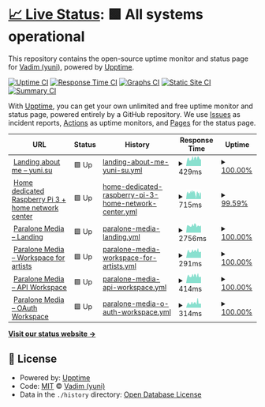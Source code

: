 # [📈 Live Status](https://status.yuni.su): <!--live status--> **🟩 All systems operational**

This repository contains the open-source uptime monitor and status page for [Vadim (yuni)](yuni.su), powered by [Upptime](https://github.com/upptime/upptime).

[![Uptime CI](https://github.com/itsyuni/uptime/workflows/Uptime%20CI/badge.svg)](https://github.com/itsyuni/uptime/actions?query=workflow%3A%22Uptime+CI%22)
[![Response Time CI](https://github.com/itsyuni/uptime/workflows/Response%20Time%20CI/badge.svg)](https://github.com/itsyuni/uptime/actions?query=workflow%3A%22Response+Time+CI%22)
[![Graphs CI](https://github.com/itsyuni/uptime/workflows/Graphs%20CI/badge.svg)](https://github.com/itsyuni/uptime/actions?query=workflow%3A%22Graphs+CI%22)
[![Static Site CI](https://github.com/itsyuni/uptime/workflows/Static%20Site%20CI/badge.svg)](https://github.com/itsyuni/uptime/actions?query=workflow%3A%22Static+Site+CI%22)
[![Summary CI](https://github.com/itsyuni/uptime/workflows/Summary%20CI/badge.svg)](https://github.com/itsyuni/uptime/actions?query=workflow%3A%22Summary+CI%22)

With [Upptime](https://upptime.js.org), you can get your own unlimited and free uptime monitor and status page, powered entirely by a GitHub repository. We use [Issues](https://github.com/itsyuni/uptime/issues) as incident reports, [Actions](https://github.com/itsyuni/uptime/actions) as uptime monitors, and [Pages](https://status.yuni.su) for the status page.

<!--start: status pages-->
<!-- This summary is generated by Upptime (https://github.com/upptime/upptime) -->
<!-- Do not edit this manually, your changes will be overwritten -->
<!-- prettier-ignore -->
| URL | Status | History | Response Time | Uptime |
| --- | ------ | ------- | ------------- | ------ |
| <img alt="" src="https://icons.duckduckgo.com/ip3/yuni.su.ico" height="13"> [Landing about me – yuni.su](https://yuni.su) | 🟩 Up | [landing-about-me-yuni-su.yml](https://github.com/itsyuni/uptime/commits/HEAD/history/landing-about-me-yuni-su.yml) | <details><summary><img alt="Response time graph" src="./graphs/landing-about-me-yuni-su/response-time-week.png" height="20"> 429ms</summary><br><a href="https://status.yuni.su/history/landing-about-me-yuni-su"><img alt="Response time 429" src="https://img.shields.io/endpoint?url=https%3A%2F%2Fraw.githubusercontent.com%2Fitsyuni%2Fuptime%2FHEAD%2Fapi%2Flanding-about-me-yuni-su%2Fresponse-time.json"></a><br><a href="https://status.yuni.su/history/landing-about-me-yuni-su"><img alt="24-hour response time 376" src="https://img.shields.io/endpoint?url=https%3A%2F%2Fraw.githubusercontent.com%2Fitsyuni%2Fuptime%2FHEAD%2Fapi%2Flanding-about-me-yuni-su%2Fresponse-time-day.json"></a><br><a href="https://status.yuni.su/history/landing-about-me-yuni-su"><img alt="7-day response time 429" src="https://img.shields.io/endpoint?url=https%3A%2F%2Fraw.githubusercontent.com%2Fitsyuni%2Fuptime%2FHEAD%2Fapi%2Flanding-about-me-yuni-su%2Fresponse-time-week.json"></a><br><a href="https://status.yuni.su/history/landing-about-me-yuni-su"><img alt="30-day response time 429" src="https://img.shields.io/endpoint?url=https%3A%2F%2Fraw.githubusercontent.com%2Fitsyuni%2Fuptime%2FHEAD%2Fapi%2Flanding-about-me-yuni-su%2Fresponse-time-month.json"></a><br><a href="https://status.yuni.su/history/landing-about-me-yuni-su"><img alt="1-year response time 429" src="https://img.shields.io/endpoint?url=https%3A%2F%2Fraw.githubusercontent.com%2Fitsyuni%2Fuptime%2FHEAD%2Fapi%2Flanding-about-me-yuni-su%2Fresponse-time-year.json"></a></details> | <details><summary><a href="https://status.yuni.su/history/landing-about-me-yuni-su">100.00%</a></summary><a href="https://status.yuni.su/history/landing-about-me-yuni-su"><img alt="All-time uptime 100.00%" src="https://img.shields.io/endpoint?url=https%3A%2F%2Fraw.githubusercontent.com%2Fitsyuni%2Fuptime%2FHEAD%2Fapi%2Flanding-about-me-yuni-su%2Fuptime.json"></a><br><a href="https://status.yuni.su/history/landing-about-me-yuni-su"><img alt="24-hour uptime 100.00%" src="https://img.shields.io/endpoint?url=https%3A%2F%2Fraw.githubusercontent.com%2Fitsyuni%2Fuptime%2FHEAD%2Fapi%2Flanding-about-me-yuni-su%2Fuptime-day.json"></a><br><a href="https://status.yuni.su/history/landing-about-me-yuni-su"><img alt="7-day uptime 100.00%" src="https://img.shields.io/endpoint?url=https%3A%2F%2Fraw.githubusercontent.com%2Fitsyuni%2Fuptime%2FHEAD%2Fapi%2Flanding-about-me-yuni-su%2Fuptime-week.json"></a><br><a href="https://status.yuni.su/history/landing-about-me-yuni-su"><img alt="30-day uptime 100.00%" src="https://img.shields.io/endpoint?url=https%3A%2F%2Fraw.githubusercontent.com%2Fitsyuni%2Fuptime%2FHEAD%2Fapi%2Flanding-about-me-yuni-su%2Fuptime-month.json"></a><br><a href="https://status.yuni.su/history/landing-about-me-yuni-su"><img alt="1-year uptime 100.00%" src="https://img.shields.io/endpoint?url=https%3A%2F%2Fraw.githubusercontent.com%2Fitsyuni%2Fuptime%2FHEAD%2Fapi%2Flanding-about-me-yuni-su%2Fuptime-year.json"></a></details>
| <img alt="" src="https://icons.duckduckgo.com/ip3/rpi.yuni.su.ico" height="13"> [Home dedicated Raspberry Pi 3 + home network center](https://rpi.yuni.su) | 🟩 Up | [home-dedicated-raspberry-pi-3-home-network-center.yml](https://github.com/itsyuni/uptime/commits/HEAD/history/home-dedicated-raspberry-pi-3-home-network-center.yml) | <details><summary><img alt="Response time graph" src="./graphs/home-dedicated-raspberry-pi-3-home-network-center/response-time-week.png" height="20"> 715ms</summary><br><a href="https://status.yuni.su/history/home-dedicated-raspberry-pi-3-home-network-center"><img alt="Response time 715" src="https://img.shields.io/endpoint?url=https%3A%2F%2Fraw.githubusercontent.com%2Fitsyuni%2Fuptime%2FHEAD%2Fapi%2Fhome-dedicated-raspberry-pi-3-home-network-center%2Fresponse-time.json"></a><br><a href="https://status.yuni.su/history/home-dedicated-raspberry-pi-3-home-network-center"><img alt="24-hour response time 603" src="https://img.shields.io/endpoint?url=https%3A%2F%2Fraw.githubusercontent.com%2Fitsyuni%2Fuptime%2FHEAD%2Fapi%2Fhome-dedicated-raspberry-pi-3-home-network-center%2Fresponse-time-day.json"></a><br><a href="https://status.yuni.su/history/home-dedicated-raspberry-pi-3-home-network-center"><img alt="7-day response time 715" src="https://img.shields.io/endpoint?url=https%3A%2F%2Fraw.githubusercontent.com%2Fitsyuni%2Fuptime%2FHEAD%2Fapi%2Fhome-dedicated-raspberry-pi-3-home-network-center%2Fresponse-time-week.json"></a><br><a href="https://status.yuni.su/history/home-dedicated-raspberry-pi-3-home-network-center"><img alt="30-day response time 715" src="https://img.shields.io/endpoint?url=https%3A%2F%2Fraw.githubusercontent.com%2Fitsyuni%2Fuptime%2FHEAD%2Fapi%2Fhome-dedicated-raspberry-pi-3-home-network-center%2Fresponse-time-month.json"></a><br><a href="https://status.yuni.su/history/home-dedicated-raspberry-pi-3-home-network-center"><img alt="1-year response time 715" src="https://img.shields.io/endpoint?url=https%3A%2F%2Fraw.githubusercontent.com%2Fitsyuni%2Fuptime%2FHEAD%2Fapi%2Fhome-dedicated-raspberry-pi-3-home-network-center%2Fresponse-time-year.json"></a></details> | <details><summary><a href="https://status.yuni.su/history/home-dedicated-raspberry-pi-3-home-network-center">99.59%</a></summary><a href="https://status.yuni.su/history/home-dedicated-raspberry-pi-3-home-network-center"><img alt="All-time uptime 99.59%" src="https://img.shields.io/endpoint?url=https%3A%2F%2Fraw.githubusercontent.com%2Fitsyuni%2Fuptime%2FHEAD%2Fapi%2Fhome-dedicated-raspberry-pi-3-home-network-center%2Fuptime.json"></a><br><a href="https://status.yuni.su/history/home-dedicated-raspberry-pi-3-home-network-center"><img alt="24-hour uptime 98.81%" src="https://img.shields.io/endpoint?url=https%3A%2F%2Fraw.githubusercontent.com%2Fitsyuni%2Fuptime%2FHEAD%2Fapi%2Fhome-dedicated-raspberry-pi-3-home-network-center%2Fuptime-day.json"></a><br><a href="https://status.yuni.su/history/home-dedicated-raspberry-pi-3-home-network-center"><img alt="7-day uptime 99.59%" src="https://img.shields.io/endpoint?url=https%3A%2F%2Fraw.githubusercontent.com%2Fitsyuni%2Fuptime%2FHEAD%2Fapi%2Fhome-dedicated-raspberry-pi-3-home-network-center%2Fuptime-week.json"></a><br><a href="https://status.yuni.su/history/home-dedicated-raspberry-pi-3-home-network-center"><img alt="30-day uptime 99.59%" src="https://img.shields.io/endpoint?url=https%3A%2F%2Fraw.githubusercontent.com%2Fitsyuni%2Fuptime%2FHEAD%2Fapi%2Fhome-dedicated-raspberry-pi-3-home-network-center%2Fuptime-month.json"></a><br><a href="https://status.yuni.su/history/home-dedicated-raspberry-pi-3-home-network-center"><img alt="1-year uptime 99.59%" src="https://img.shields.io/endpoint?url=https%3A%2F%2Fraw.githubusercontent.com%2Fitsyuni%2Fuptime%2FHEAD%2Fapi%2Fhome-dedicated-raspberry-pi-3-home-network-center%2Fuptime-year.json"></a></details>
| <img alt="" src="https://icons.duckduckgo.com/ip3/paralonemedia.com.ico" height="13"> [Paralone Media – Landing](https://paralonemedia.com) | 🟩 Up | [paralone-media-landing.yml](https://github.com/itsyuni/uptime/commits/HEAD/history/paralone-media-landing.yml) | <details><summary><img alt="Response time graph" src="./graphs/paralone-media-landing/response-time-week.png" height="20"> 2756ms</summary><br><a href="https://status.yuni.su/history/paralone-media-landing"><img alt="Response time 2756" src="https://img.shields.io/endpoint?url=https%3A%2F%2Fraw.githubusercontent.com%2Fitsyuni%2Fuptime%2FHEAD%2Fapi%2Fparalone-media-landing%2Fresponse-time.json"></a><br><a href="https://status.yuni.su/history/paralone-media-landing"><img alt="24-hour response time 2495" src="https://img.shields.io/endpoint?url=https%3A%2F%2Fraw.githubusercontent.com%2Fitsyuni%2Fuptime%2FHEAD%2Fapi%2Fparalone-media-landing%2Fresponse-time-day.json"></a><br><a href="https://status.yuni.su/history/paralone-media-landing"><img alt="7-day response time 2756" src="https://img.shields.io/endpoint?url=https%3A%2F%2Fraw.githubusercontent.com%2Fitsyuni%2Fuptime%2FHEAD%2Fapi%2Fparalone-media-landing%2Fresponse-time-week.json"></a><br><a href="https://status.yuni.su/history/paralone-media-landing"><img alt="30-day response time 2756" src="https://img.shields.io/endpoint?url=https%3A%2F%2Fraw.githubusercontent.com%2Fitsyuni%2Fuptime%2FHEAD%2Fapi%2Fparalone-media-landing%2Fresponse-time-month.json"></a><br><a href="https://status.yuni.su/history/paralone-media-landing"><img alt="1-year response time 2756" src="https://img.shields.io/endpoint?url=https%3A%2F%2Fraw.githubusercontent.com%2Fitsyuni%2Fuptime%2FHEAD%2Fapi%2Fparalone-media-landing%2Fresponse-time-year.json"></a></details> | <details><summary><a href="https://status.yuni.su/history/paralone-media-landing">100.00%</a></summary><a href="https://status.yuni.su/history/paralone-media-landing"><img alt="All-time uptime 100.00%" src="https://img.shields.io/endpoint?url=https%3A%2F%2Fraw.githubusercontent.com%2Fitsyuni%2Fuptime%2FHEAD%2Fapi%2Fparalone-media-landing%2Fuptime.json"></a><br><a href="https://status.yuni.su/history/paralone-media-landing"><img alt="24-hour uptime 100.00%" src="https://img.shields.io/endpoint?url=https%3A%2F%2Fraw.githubusercontent.com%2Fitsyuni%2Fuptime%2FHEAD%2Fapi%2Fparalone-media-landing%2Fuptime-day.json"></a><br><a href="https://status.yuni.su/history/paralone-media-landing"><img alt="7-day uptime 100.00%" src="https://img.shields.io/endpoint?url=https%3A%2F%2Fraw.githubusercontent.com%2Fitsyuni%2Fuptime%2FHEAD%2Fapi%2Fparalone-media-landing%2Fuptime-week.json"></a><br><a href="https://status.yuni.su/history/paralone-media-landing"><img alt="30-day uptime 100.00%" src="https://img.shields.io/endpoint?url=https%3A%2F%2Fraw.githubusercontent.com%2Fitsyuni%2Fuptime%2FHEAD%2Fapi%2Fparalone-media-landing%2Fuptime-month.json"></a><br><a href="https://status.yuni.su/history/paralone-media-landing"><img alt="1-year uptime 100.00%" src="https://img.shields.io/endpoint?url=https%3A%2F%2Fraw.githubusercontent.com%2Fitsyuni%2Fuptime%2FHEAD%2Fapi%2Fparalone-media-landing%2Fuptime-year.json"></a></details>
| <img alt="" src="https://icons.duckduckgo.com/ip3/my.paralonemedia.com.ico" height="13"> [Paralone Media – Workspace for artists](https://my.paralonemedia.com) | 🟩 Up | [paralone-media-workspace-for-artists.yml](https://github.com/itsyuni/uptime/commits/HEAD/history/paralone-media-workspace-for-artists.yml) | <details><summary><img alt="Response time graph" src="./graphs/paralone-media-workspace-for-artists/response-time-week.png" height="20"> 291ms</summary><br><a href="https://status.yuni.su/history/paralone-media-workspace-for-artists"><img alt="Response time 291" src="https://img.shields.io/endpoint?url=https%3A%2F%2Fraw.githubusercontent.com%2Fitsyuni%2Fuptime%2FHEAD%2Fapi%2Fparalone-media-workspace-for-artists%2Fresponse-time.json"></a><br><a href="https://status.yuni.su/history/paralone-media-workspace-for-artists"><img alt="24-hour response time 261" src="https://img.shields.io/endpoint?url=https%3A%2F%2Fraw.githubusercontent.com%2Fitsyuni%2Fuptime%2FHEAD%2Fapi%2Fparalone-media-workspace-for-artists%2Fresponse-time-day.json"></a><br><a href="https://status.yuni.su/history/paralone-media-workspace-for-artists"><img alt="7-day response time 291" src="https://img.shields.io/endpoint?url=https%3A%2F%2Fraw.githubusercontent.com%2Fitsyuni%2Fuptime%2FHEAD%2Fapi%2Fparalone-media-workspace-for-artists%2Fresponse-time-week.json"></a><br><a href="https://status.yuni.su/history/paralone-media-workspace-for-artists"><img alt="30-day response time 291" src="https://img.shields.io/endpoint?url=https%3A%2F%2Fraw.githubusercontent.com%2Fitsyuni%2Fuptime%2FHEAD%2Fapi%2Fparalone-media-workspace-for-artists%2Fresponse-time-month.json"></a><br><a href="https://status.yuni.su/history/paralone-media-workspace-for-artists"><img alt="1-year response time 291" src="https://img.shields.io/endpoint?url=https%3A%2F%2Fraw.githubusercontent.com%2Fitsyuni%2Fuptime%2FHEAD%2Fapi%2Fparalone-media-workspace-for-artists%2Fresponse-time-year.json"></a></details> | <details><summary><a href="https://status.yuni.su/history/paralone-media-workspace-for-artists">100.00%</a></summary><a href="https://status.yuni.su/history/paralone-media-workspace-for-artists"><img alt="All-time uptime 100.00%" src="https://img.shields.io/endpoint?url=https%3A%2F%2Fraw.githubusercontent.com%2Fitsyuni%2Fuptime%2FHEAD%2Fapi%2Fparalone-media-workspace-for-artists%2Fuptime.json"></a><br><a href="https://status.yuni.su/history/paralone-media-workspace-for-artists"><img alt="24-hour uptime 100.00%" src="https://img.shields.io/endpoint?url=https%3A%2F%2Fraw.githubusercontent.com%2Fitsyuni%2Fuptime%2FHEAD%2Fapi%2Fparalone-media-workspace-for-artists%2Fuptime-day.json"></a><br><a href="https://status.yuni.su/history/paralone-media-workspace-for-artists"><img alt="7-day uptime 100.00%" src="https://img.shields.io/endpoint?url=https%3A%2F%2Fraw.githubusercontent.com%2Fitsyuni%2Fuptime%2FHEAD%2Fapi%2Fparalone-media-workspace-for-artists%2Fuptime-week.json"></a><br><a href="https://status.yuni.su/history/paralone-media-workspace-for-artists"><img alt="30-day uptime 100.00%" src="https://img.shields.io/endpoint?url=https%3A%2F%2Fraw.githubusercontent.com%2Fitsyuni%2Fuptime%2FHEAD%2Fapi%2Fparalone-media-workspace-for-artists%2Fuptime-month.json"></a><br><a href="https://status.yuni.su/history/paralone-media-workspace-for-artists"><img alt="1-year uptime 100.00%" src="https://img.shields.io/endpoint?url=https%3A%2F%2Fraw.githubusercontent.com%2Fitsyuni%2Fuptime%2FHEAD%2Fapi%2Fparalone-media-workspace-for-artists%2Fuptime-year.json"></a></details>
| <img alt="" src="https://icons.duckduckgo.com/ip3/api.paralonemedia.com.ico" height="13"> [Paralone Media – API Workspace](https://api.paralonemedia.com) | 🟩 Up | [paralone-media-api-workspace.yml](https://github.com/itsyuni/uptime/commits/HEAD/history/paralone-media-api-workspace.yml) | <details><summary><img alt="Response time graph" src="./graphs/paralone-media-api-workspace/response-time-week.png" height="20"> 414ms</summary><br><a href="https://status.yuni.su/history/paralone-media-api-workspace"><img alt="Response time 414" src="https://img.shields.io/endpoint?url=https%3A%2F%2Fraw.githubusercontent.com%2Fitsyuni%2Fuptime%2FHEAD%2Fapi%2Fparalone-media-api-workspace%2Fresponse-time.json"></a><br><a href="https://status.yuni.su/history/paralone-media-api-workspace"><img alt="24-hour response time 364" src="https://img.shields.io/endpoint?url=https%3A%2F%2Fraw.githubusercontent.com%2Fitsyuni%2Fuptime%2FHEAD%2Fapi%2Fparalone-media-api-workspace%2Fresponse-time-day.json"></a><br><a href="https://status.yuni.su/history/paralone-media-api-workspace"><img alt="7-day response time 414" src="https://img.shields.io/endpoint?url=https%3A%2F%2Fraw.githubusercontent.com%2Fitsyuni%2Fuptime%2FHEAD%2Fapi%2Fparalone-media-api-workspace%2Fresponse-time-week.json"></a><br><a href="https://status.yuni.su/history/paralone-media-api-workspace"><img alt="30-day response time 414" src="https://img.shields.io/endpoint?url=https%3A%2F%2Fraw.githubusercontent.com%2Fitsyuni%2Fuptime%2FHEAD%2Fapi%2Fparalone-media-api-workspace%2Fresponse-time-month.json"></a><br><a href="https://status.yuni.su/history/paralone-media-api-workspace"><img alt="1-year response time 414" src="https://img.shields.io/endpoint?url=https%3A%2F%2Fraw.githubusercontent.com%2Fitsyuni%2Fuptime%2FHEAD%2Fapi%2Fparalone-media-api-workspace%2Fresponse-time-year.json"></a></details> | <details><summary><a href="https://status.yuni.su/history/paralone-media-api-workspace">100.00%</a></summary><a href="https://status.yuni.su/history/paralone-media-api-workspace"><img alt="All-time uptime 100.00%" src="https://img.shields.io/endpoint?url=https%3A%2F%2Fraw.githubusercontent.com%2Fitsyuni%2Fuptime%2FHEAD%2Fapi%2Fparalone-media-api-workspace%2Fuptime.json"></a><br><a href="https://status.yuni.su/history/paralone-media-api-workspace"><img alt="24-hour uptime 100.00%" src="https://img.shields.io/endpoint?url=https%3A%2F%2Fraw.githubusercontent.com%2Fitsyuni%2Fuptime%2FHEAD%2Fapi%2Fparalone-media-api-workspace%2Fuptime-day.json"></a><br><a href="https://status.yuni.su/history/paralone-media-api-workspace"><img alt="7-day uptime 100.00%" src="https://img.shields.io/endpoint?url=https%3A%2F%2Fraw.githubusercontent.com%2Fitsyuni%2Fuptime%2FHEAD%2Fapi%2Fparalone-media-api-workspace%2Fuptime-week.json"></a><br><a href="https://status.yuni.su/history/paralone-media-api-workspace"><img alt="30-day uptime 100.00%" src="https://img.shields.io/endpoint?url=https%3A%2F%2Fraw.githubusercontent.com%2Fitsyuni%2Fuptime%2FHEAD%2Fapi%2Fparalone-media-api-workspace%2Fuptime-month.json"></a><br><a href="https://status.yuni.su/history/paralone-media-api-workspace"><img alt="1-year uptime 100.00%" src="https://img.shields.io/endpoint?url=https%3A%2F%2Fraw.githubusercontent.com%2Fitsyuni%2Fuptime%2FHEAD%2Fapi%2Fparalone-media-api-workspace%2Fuptime-year.json"></a></details>
| <img alt="" src="https://icons.duckduckgo.com/ip3/auth.paralonemedia.com.ico" height="13"> [Paralone Media – OAuth Workspace](https://auth.paralonemedia.com/login?next=https://my.paralonemedia.com/account/oauth-login) | 🟩 Up | [paralone-media-o-auth-workspace.yml](https://github.com/itsyuni/uptime/commits/HEAD/history/paralone-media-o-auth-workspace.yml) | <details><summary><img alt="Response time graph" src="./graphs/paralone-media-o-auth-workspace/response-time-week.png" height="20"> 314ms</summary><br><a href="https://status.yuni.su/history/paralone-media-o-auth-workspace"><img alt="Response time 314" src="https://img.shields.io/endpoint?url=https%3A%2F%2Fraw.githubusercontent.com%2Fitsyuni%2Fuptime%2FHEAD%2Fapi%2Fparalone-media-o-auth-workspace%2Fresponse-time.json"></a><br><a href="https://status.yuni.su/history/paralone-media-o-auth-workspace"><img alt="24-hour response time 258" src="https://img.shields.io/endpoint?url=https%3A%2F%2Fraw.githubusercontent.com%2Fitsyuni%2Fuptime%2FHEAD%2Fapi%2Fparalone-media-o-auth-workspace%2Fresponse-time-day.json"></a><br><a href="https://status.yuni.su/history/paralone-media-o-auth-workspace"><img alt="7-day response time 314" src="https://img.shields.io/endpoint?url=https%3A%2F%2Fraw.githubusercontent.com%2Fitsyuni%2Fuptime%2FHEAD%2Fapi%2Fparalone-media-o-auth-workspace%2Fresponse-time-week.json"></a><br><a href="https://status.yuni.su/history/paralone-media-o-auth-workspace"><img alt="30-day response time 314" src="https://img.shields.io/endpoint?url=https%3A%2F%2Fraw.githubusercontent.com%2Fitsyuni%2Fuptime%2FHEAD%2Fapi%2Fparalone-media-o-auth-workspace%2Fresponse-time-month.json"></a><br><a href="https://status.yuni.su/history/paralone-media-o-auth-workspace"><img alt="1-year response time 314" src="https://img.shields.io/endpoint?url=https%3A%2F%2Fraw.githubusercontent.com%2Fitsyuni%2Fuptime%2FHEAD%2Fapi%2Fparalone-media-o-auth-workspace%2Fresponse-time-year.json"></a></details> | <details><summary><a href="https://status.yuni.su/history/paralone-media-o-auth-workspace">100.00%</a></summary><a href="https://status.yuni.su/history/paralone-media-o-auth-workspace"><img alt="All-time uptime 100.00%" src="https://img.shields.io/endpoint?url=https%3A%2F%2Fraw.githubusercontent.com%2Fitsyuni%2Fuptime%2FHEAD%2Fapi%2Fparalone-media-o-auth-workspace%2Fuptime.json"></a><br><a href="https://status.yuni.su/history/paralone-media-o-auth-workspace"><img alt="24-hour uptime 100.00%" src="https://img.shields.io/endpoint?url=https%3A%2F%2Fraw.githubusercontent.com%2Fitsyuni%2Fuptime%2FHEAD%2Fapi%2Fparalone-media-o-auth-workspace%2Fuptime-day.json"></a><br><a href="https://status.yuni.su/history/paralone-media-o-auth-workspace"><img alt="7-day uptime 100.00%" src="https://img.shields.io/endpoint?url=https%3A%2F%2Fraw.githubusercontent.com%2Fitsyuni%2Fuptime%2FHEAD%2Fapi%2Fparalone-media-o-auth-workspace%2Fuptime-week.json"></a><br><a href="https://status.yuni.su/history/paralone-media-o-auth-workspace"><img alt="30-day uptime 100.00%" src="https://img.shields.io/endpoint?url=https%3A%2F%2Fraw.githubusercontent.com%2Fitsyuni%2Fuptime%2FHEAD%2Fapi%2Fparalone-media-o-auth-workspace%2Fuptime-month.json"></a><br><a href="https://status.yuni.su/history/paralone-media-o-auth-workspace"><img alt="1-year uptime 100.00%" src="https://img.shields.io/endpoint?url=https%3A%2F%2Fraw.githubusercontent.com%2Fitsyuni%2Fuptime%2FHEAD%2Fapi%2Fparalone-media-o-auth-workspace%2Fuptime-year.json"></a></details>

<!--end: status pages-->

[**Visit our status website →**](https://status.yuni.su)

## 📄 License

- Powered by: [Upptime](https://github.com/upptime/upptime)
- Code: [MIT](./LICENSE) © [Vadim (yuni)](yuni.su)
- Data in the `./history` directory: [Open Database License](https://opendatacommons.org/licenses/odbl/1-0/)
